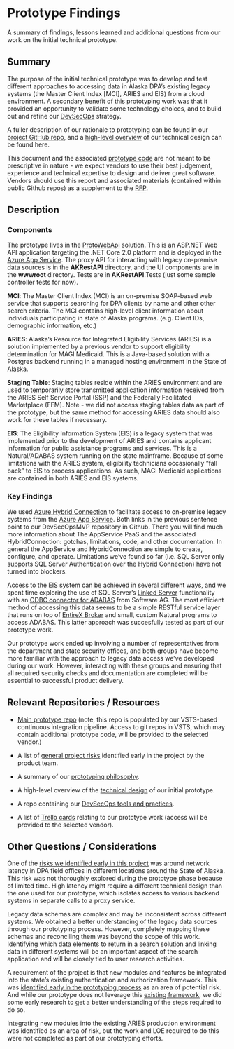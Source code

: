 # Prototype Findings

A summary of findings, lessons learned and additional questions from our work on the initial technical prototype. 

## Summary

The purpose of the initial technical prototype was to develop and test
different approaches to accessing data in Alaska DPA’s existing legacy
systems (the Master Client Index \[MCI\], ARIES and EIS) from a cloud
environment. A secondary benefit of this prototyping work was that it
provided an opportunity to validate some technology choices, and to
build out and refine our
[DevSecOps](https://github.com/AlaskaDHSS/DevSecOpsMvp) strategy.

A fuller description of our rationale to prototyping can be found in our
[project GitHub
repo](https://github.com/AlaskaDHSS/acq-alaska-dhss-modernization/blob/master/technical-prototyping.md),
and a [high-level
overview](https://github.com/AlaskaDHSS/acq-alaska-dhss-modernization/blob/master/assets/search-prototype-high-level-technical-overview.pdf)
of our technical design can be found here.

This document and the associated [prototype
code](https://github.com/AlaskaDHSS/ProtoWebApi) are not meant to be
prescriptive in nature - we expect vendors to use their best judgement,
experience and technical expertise to design and deliver great software.
Vendors should use this report and associated materials (contained
within public Github repos) as a supplement to the
[RFP](https://github.com/AlaskaDHSS/acq-alaska-dhss-modernization/blob/master/procurement-docs-search/Request-for-Proposals.md).

## Description

### Components

 The prototype lives in the
 [ProtoWebApi](https://github.com/AlaskaDHSS/ProtoWebApi) solution.
 This is an ASP.NET Web API application targeting the .NET Core 2.0
 platform and is deployed in the [Azure App
 Service](https://azure.microsoft.com/en-us/services/app-service/).
 The proxy API for interacting with legacy on-premise data sources is
 in the **AKRestAPI** directory, and the UI components are in the
 **wwwroot** directory. Tests are in **AKRestAPI**.Tests (just some
 sample controller tests for now).

 **MCI**: The Master Client Index (MCI) is an on-premise SOAP-based web
 service that supports searching for DPA clients by name and other
 other search criteria. The MCI contains high-level client information
 about individuals participating in state of Alaska programs. (e.g.
 Client IDs, demographic information, etc.)

 **ARIES**: Alaska’s Resource for Integrated Eligibility Services
 (ARIES) is a solution implemented by a previous vendor to support
 eligibility determination for MAGI Medicaid. This is a Java-based
 solution with a Postgres backend running in a managed hosting
 environment in the State of Alaska.

 **Staging Table**: Staging tables reside within the ARIES environment
 and are used to temporarily store transmitted application information
 received from the ARIES Self Service Portal (SSP) and the Federally
 Facilitated Marketplace (FFM). Note - we did not access staging tables
 data as part of the prototype, but the same method for accessing ARIES
 data should also work for these tables if necessary.

 **EIS**: The Eligibility Information System (EIS) is a legacy system
 that was implemented prior to the development of ARIES and contains
 applicant information for public assistance programs and services.
 This is a Natural/ADABAS system running on the state mainframe.
 Because of some limitations with the ARIES system, eligibility
 technicians occasionally “fall back” to EIS to process applications.
 As such, MAGI Medicaid applications are contained in both ARIES and
 EIS systems.

### Key Findings

 We used [Azure Hybrid
 Connection](https://github.com/AlaskaDHSS/DevSecOpsMvp/tree/master/hybrid-connection)
 to facilitate access to on-premise legacy systems from the [Azure App
 Service](https://github.com/AlaskaDHSS/DevSecOpsMvp/tree/master/appservice).
 Both links in the previous sentence point to our DevSecOpsMVP
 repository in Github. There you will find much more information about
 The AppService PaaS and the associated HybridConnection: gotchas,
 limitations, code, and other documentation. In general the AppService
 and HybridConnection are simple to create, configure, and operate.
 Limitations we’ve found so far (i.e. SQL Server only supports SQL
 Server Authentication over the Hybrid Connection) have not turned into
 blockers.

 Access to the EIS system can be achieved in several different ways,
 and we spent time exploring the use of SQL Server’s [Linked
 Server](https://docs.microsoft.com/en-us/sql/relational-databases/linked-servers/linked-servers-database-engine)
 functionality with an [ODBC connector for
 ADABAS](http://www.connx.com/databases/adabas-db.php) from Software
 AG. The most efficient method of accessing this data seems to be a
 simple RESTful service layer that runs on top of [EntireX
 Broker](http://www.softwareag.com/corporate/products/adabas_natural/appl_mod/products/entirex/how_it_works/default.asp)
 and small, custom Natural programs to access ADABAS. This latter approach was succesfully tested as part of our prototype work.

 Our prototype work ended up involving a number of representatives from
 the department and state security offices, and both groups have become
 more familiar with the approach to legacy data access we’ve developed
 during our work. However, interacting with these groups and ensuring
 that all required security checks and documentation are completed will
 be essential to successful product delivery.

## Relevant Repositories / Resources

* [Main prototype repo](https://github.com/AlaskaDHSS/ProtoWebApi)
(note, this repo is populated by our VSTS-based continuous
integration pipeline. Access to git repos in VSTS, which may
contain additional prototype code, will be provided to the
selected vendor.)

* A list of [general project
risks](https://github.com/AlaskaDHSS/acq-alaska-dhss-modernization#risks)
identified early in the project by the product team.

* A summary of our [prototyping
philosophy](https://github.com/AlaskaDHSS/acq-alaska-dhss-modernization/blob/master/technical-prototyping.md).

* A high-level overview of the [technical
design](https://github.com/AlaskaDHSS/acq-alaska-dhss-modernization/blob/master/assets/search-prototype-high-level-technical-overview.pdf)
of our initial prototype.

* A repo containing our [DevSecOps tools and
practices](https://github.com/AlaskaDHSS/DevSecOpsMvp).

* A list of [Trello
cards](https://trello.com/b/siAFtoWJ/alaska-medicaid-eligibility-information-system-replacement-eis-r-project)
relating to our prototype work (access will be provided to the
selected vendor).

## Other Questions / Considerations

One of the [risks we identified early in this
project](https://github.com/AlaskaDHSS/acq-alaska-dhss-modernization#risks)
was around network latency in DPA field offices in different locations
around the State of Alaska. This risk was not thoroughly explored
during the prototype phase because of limited time. High latency might
require a different technical design than the one used for our
prototype, which isolates access to various backend systems in separate
calls to a proxy service.

Legacy data schemas are complex and may be inconsistent across different
systems. We obtained a better understanding of the legacy data sources
through our prototyping process.  However, completely mapping these schemas and
reconciling them was beyond the scope of this work. Identifying which
data elements to return in a search solution and linking data in
different systems will be an important aspect of the search application
and will be closely tied to user research activities.

A requirement of the project is that new modules and features be
integrated into the state’s existing authentication and authorization
framework. This was [identified early in the prototyping
process](https://github.com/AlaskaDHSS/acq-alaska-dhss-modernization/blob/master/technical-prototyping.md#risks)
as an area of potential risk. And while our prototype does not leverage
this [existing
framework](https://www.ibm.com/support/knowledgecenter/SSPREK_7.0.0/com.ibm.isam.doc_70/ameb_webseal_guide/concept/con_ws_intro.html),
we did some early research to get a better understanding of the steps
required to do so.

Integrating new modules into the existing ARIES production environment
was identified as an area of risk, but the work and LOE required to do
this were not completed as part of our prototyping efforts.

